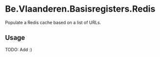 # Be.Vlaanderen.Basisregisters.Redis

Populate a Redis cache based on a list of URLs.

## Usage

TODO: Add :)